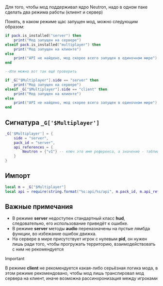 Для того, чтобы мод поддерживал ядро Neutron, надо в одном паке сделать два режима работы (клиент и сервер)

Понять, в каком режиме щас запущен мод, можно следующим образом:
```lua
if pack.is_installed("server") then
	print("Мод запущен на сервере")
elseif pack.is_installed("multiplayer") then
	print("Мод запущен на клиенте")
else
	print("API не найдено, мод скорее всего запущен в одиночном мире")
end

--Или можно вот так ещё проверить

if _G["$Multiplayer"].side == "server" then
	print("Мод запущен на сервере")
elseif _G["$Multiplayer"].side == "client" then
	print("Мод запущен на клиенте")
else
	print("API не найдено, мод скорее всего запущен в одиночном мире")
end
```

## Сигнатура `_G['$Multiplayer']`
```lua
_G['$Multiplayer'] = {
    side = "server",
    pack_id = "server",
    api_references = {
        Neutron = {"v1"} -- ключ это имя референса, а значение - таблица доступных версий
    }
}

```

## Импорт
```lua
local m = _G["$Multiplayer"]
local api = require(string.format("%s:api/%s/api", m.pack_id, m.api_references.Neutron[1]) )[m.side]
```

## Важные примечания

- В режиме **server** недоступен стандартный класс **hud**, следовательно, его использование приведёт к ошибке. 
- В режиме **server** методы **audio** переназначены на пустые лямбда функции, во избежание ошибок движка.
- На сервере в мире присутствует игрок с нулевым **pid**, он нужен лишь ради того, чтобы прогружать территорию, взаимодействовать с ним не рекомендуется

>[!IMPORTANT]
> В режиме **client** не рекомендуется какая-либо серьёзная логика мода, в этом режиме рекомендовано, чтобы мод лишь транслировал мод сервера на клиент, иначе возможна рассинхронизация между игроками
